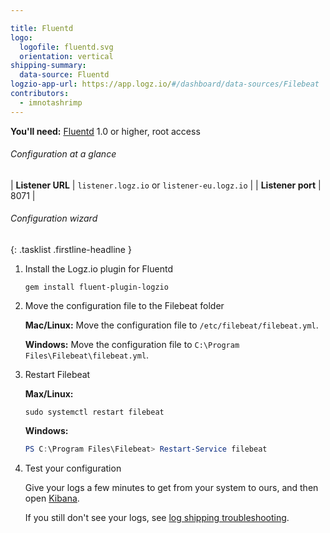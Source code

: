 ```yaml
---

title: Fluentd
logo:
  logofile: fluentd.svg
  orientation: vertical
shipping-summary:
  data-source: Fluentd
logzio-app-url: https://app.logz.io/#/dashboard/data-sources/Filebeat
contributors:
  - imnotashrimp
---
```


**You'll need:** [Fluentd](https://www.fluentd.org/download) 1.0 or higher, root access

###### Configuration at a glance

| **Listener URL** | `listener.logz.io` or `listener-eu.logz.io` |
| **Listener port** | 8071 |

###### Configuration wizard

{: .tasklist .firstline-headline }
1. Install the Logz.io plugin for Fluentd

    ```shell
    gem install fluent-plugin-logzio
    ```

2. Move the configuration file to the Filebeat folder

    **Mac/Linux:** Move the configuration file to `/etc/filebeat/filebeat.yml`.

    **Windows:** Move the configuration file to `C:\Program Files\Filebeat\filebeat.yml`.

3. Restart Filebeat

    **Max/Linux:**

    ```shell
    sudo systemctl restart filebeat
    ```

    **Windows:**

    ```powershell
    PS C:\Program Files\Filebeat> Restart-Service filebeat
    ```

4. Test your configuration

    Give your logs a few minutes to get from your system to ours, and then open [Kibana](https://app.logz.io/#/dashboard/kibana).

    If you still don't see your logs, see [log shipping troubleshooting]({{site.baseurl}}/user-guide/log-shipping/log-shipping-troubleshooting.html).
